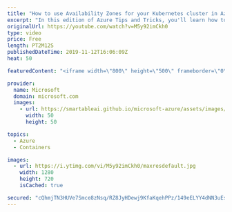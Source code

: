 ```yaml
---
title: "How to use Availability Zones for your Kubernetes cluster in Azure | Azure Tips and Tricks"
excerpt: "In this edition of Azure Tips and Tricks, you'll learn how to create an Azure Kubernetes Service cluster that uses Availability Zones. When you use Availability Zones for your Azure Kubernetes cluster, you can make it highly available and protect it against failure of a single data center.    For more"
originalUrl: https://youtube.com/watch?v=M5y92imCkh0
type: video
price: Free
length: PT2M12S
publishedDateTime: 2019-11-12T16:06:09Z
heat: 50

featuredContent: "<iframe width=\"800\" height=\"500\" frameborder=\"0\" src=\"https://www.youtube.com/embed/M5y92imCkh0\" allow=\"accelerometer; autoplay; encrypted-media; gyroscope; picture-in-picture\" allowfullscreen></iframe>"

provider:
  name: Microsoft
  domain: microsoft.com
  images:
    - url: https://smartableai.github.io/microsoft-azure/assets/images/organizations/microsoft.com-50x50.jpg
      width: 50
      height: 50

topics:
  - Azure
  - Containers

images:
  - url: https://i.ytimg.com/vi/M5y92imCkh0/maxresdefault.jpg
    width: 1280
    height: 720
    isCached: true

secured: "cQhmjTN3HUVe7Smce8zNsq/RZ8JyHDewj9KfaKqehPPz/149eELYY4dNN3uEsBQH+92XKm5LhWQy3UvZjaFxwVtUXsCK502RuCmx3+J4b93GaMsvPdUjAGy3tsEubOtJWYKrulfey/Kiy+QpNJ9r6YnIv8XITkViU2slrMhul8NUyYYWEgfErSklpGUqFkscpQiISQCwgOAtusAAxe67uEHMKa+zajI34sArIDsW90Oiw9JFlGbAuqfbH35GB3kaA/PpuE1MRw9lPw1c4fB2IZGz6KkSoh8GpxVBkYybvKl+B5qWslClG9RoZLg0/EUKsbBSTAJJAO14G39IWLWr3ktfaWKFA9ebXh4QMXHmvna1XOcnDhIPGCLdOLmhBmtFHjW2fC61AsQIfyoHBunpWhJZaLOlbSghB3kZD556pJM=;9RYn25IDt0+pfaCnWS2EwQ=="
---
```


